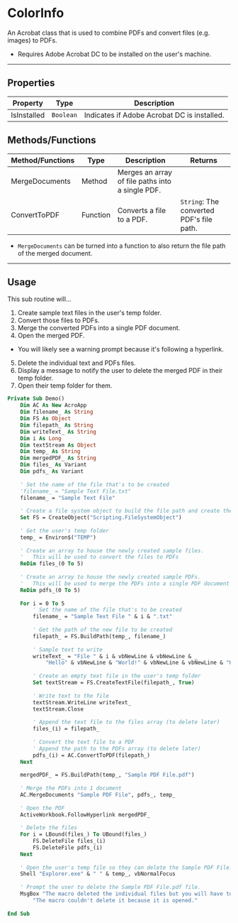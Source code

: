 # ColorInfo

An Acrobat class that is used to combine PDFs and convert files (e.g. images) to PDFs.

- Requires Adobe Acrobat DC to be installed on the user's machine.

---

## Properties

| Property    | Type      | Description                                 |
|-------------|-----------|---------------------------------------------|
| IsInstalled | `Boolean` | Indicates if Adobe Acrobat DC is installed. |

## Methods/Functions

| Method/Functions | Type     | Description                                      | Returns                                    |
|------------------|----------|--------------------------------------------------|--------------------------------------------|
| MergeDocuments   | Method   | Merges an array of file paths into a single PDF. |                                            |
| ConvertToPDF     | Function | Converts a file to a PDF.                        | `String`: The converted PDF's file path. |

- `MergeDocuments` can be turned into a function to also return the file path of the merged document.

---

## Usage

This sub routine will...
1. Create sample text files in the user's temp folder.
2. Convert those files to PDFs.
3. Merge the converted PDFs into a single PDF document.
4. Open the merged PDF.
- You will likely see a warning prompt because it's following a hyperlink.
5. Delete the individual text and PDFs files.
6. Display a message to notify the user to delete the merged PDF in their temp folder.
7. Open their temp folder for them.

```vb
Private Sub Demo()
    Dim AC As New AcroApp
    Dim filename_ As String
    Dim FS As Object
    Dim filepath_ As String
    Dim writeText_ As String
    Dim i As Long
    Dim textStream As Object
    Dim temp_ As String
    Dim mergedPDF_ As String
    Dim files_ As Variant
    Dim pdfs_ As Variant
    
    ' Set the name of the file that's to be created
    'filename_ = "Sample Text File.txt"
    filename_ = "Sample Text File"
    
    ' Create a file system object to build the file path and create the text file
    Set FS = CreateObject("Scripting.FileSystemObject")
    
    ' Get the user's temp folder
    temp_ = Environ$("TEMP")
    
    ' Create an array to house the newly created sample files.
    '   This will be used to convert the files to PDFs
    ReDim files_(0 To 5)
    
    ' Create an array to house the newly created sample PDFs.
    '   This will be used to merge the PDFs into a single PDF document
    ReDim pdfs_(0 To 5)
    
    For i = 0 To 5
        ' Set the name of the file that's to be created
        filename_ = "Sample Text File " & i & ".txt"
        
        ' Get the path of the new file to be created
        filepath_ = FS.BuildPath(temp_, filename_)
        
        ' Sample text to write
        writeText_ = "File " & i & vbNewLine & vbNewLine & _
            "Hello" & vbNewLine & "World!" & vbNewLine & vbNewLine & "How are you?"
        
        ' Create an empty text file in the user's temp folder
        Set textStream = FS.CreateTextFile(filepath_, True)
      
        ' Write text to the file
        textStream.WriteLine writeText_
        textStream.Close
        
        ' Append the text file to the files array (to delete later)
        files_(i) = filepath_
        
        ' Convert the text file to a PDF
        ' Append the path to the PDFs array (to delete later)
        pdfs_(i) = AC.ConvertToPDF(filepath_)
    Next
    
    mergedPDF_ = FS.BuildPath(temp_, "Sample PDF File.pdf")
    
    ' Merge the PDFs into 1 document
    AC.MergeDocuments "Sample PDF File", pdfs_, temp_
    
    ' Open the PDF
    ActiveWorkbook.FollowHyperlink mergedPDF_
    
    ' Delete the files
    For i = LBound(files_) To UBound(files_)
        FS.DeleteFile files_(i)
        FS.DeleteFile pdfs_(i)
    Next
    
    ' Open the user's temp file so they can delete the Sample PDF File.pdf file.
    Shell "Explorer.exe" & " " & temp_, vbNormalFocus
    
    ' Prompt the user to delete the Sample PDF File.pdf file.
    MsgBox "The macro deleted the individual files but you will have to delete the 'Sample PDF File.pdf' in the temp folder." & vbNewLine & _
        "The macro couldn't delete it because it is opened."
    
End Sub
```

